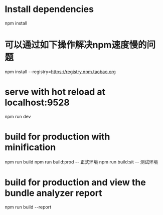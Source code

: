   # Install dependencies
  npm install
  
  # 可以通过如下操作解决npm速度慢的问题
  npm install --registry=https://registry.npm.taobao.org
  
  # serve with hot reload at localhost:9528
  npm run dev
  
  # build for production with minification
  npm run build
  npm run build:prod -- 正式环境
  npm run build:sit  -- 测试环境
  
  # build for production and view the bundle analyzer report
  npm run build --report